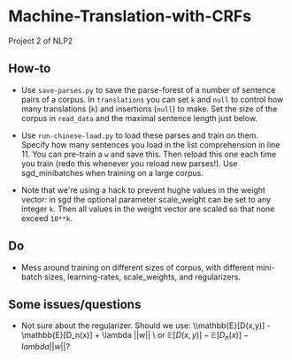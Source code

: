 # Machine-Translation-with-CRFs
Project 2 of NLP2

## How-to

* Use `save-parses.py` to save the parse-forest of a number of sentence pairs of a corpus. In `translations` you can set `k` and `null` to control how many translations (`k`) and insertions (`null`) to make. Set the size of the corpus in `read_data` and the maximal sentence length just below.

* Use `run-chinese-load.py` to load these parses and train on them. Specify how many sentences you load in the list comprehension in line 11. You can pre-train a `w` and save this. Then reload this one each time you train (redo this whenever you reload new parses!). Use sgd_minibatches when training on a large corpus. 

* Note that we're using a hack to prevent hughe values in the weight vector: in sgd the optional parameter scale_weight can be set to any integer `k`. Then all values in the weight vector are scaled so that none exceed `10**k`.

## Do

* Mess around training on different sizes of corpus, with different mini-batch sizes, learning-rates, scale_weights, and regularizers.

## Some issues/questions

* Not sure about the regularizer. Should we use: \\\mathbb{E}[D(x,y)] - \mathbb{E}[D_n(x)] + \lambda ||w|| \\ or  $\mathbb{E}[D(x,y)] - \mathbb{E}[D_n(x)] - lambda ||w||$?
